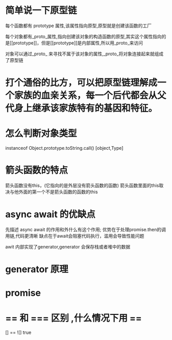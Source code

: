# 简单说一下原型链
每个函数都有 prototype 属性,该属性指向原型,原型就是创建该函数的工厂

每个对象都有_proto_属性,指向创建该对象的构造函数的原型,其实这个属性指向的是[[prototype]]，但是[[prototype]]是内部属性,所以用_proto_来访问

对象可以通过_proto_ 来寻找不属于该对象的属性,_proto_将对象连接起来就组成了原型链
# 打个通俗的比方，可以把原型链理解成一个家族的血亲关系，每一个后代都会从父代身上继承该家族特有的基因和特征。

# 怎么判断对象类型
instanceof
Object.prototype.toString.call()  [object,Type]

# 箭头函数的特点
箭头函数没有this，(它指向的是外层没有箭头函数的函数) 箭头函数里面的this取决与他外面的第一个不是箭头函数的函数的this

# async await 的优缺点
先描述 async await 的作用和外什么有这个作用;
优势在于处理promise.then的调用链,代码更清晰
缺点在于await会阻塞代码执行，滥用会导致性能问题

awit 内部实现了generator,generator 会保存栈或者堆中的数据


# generator 原理


# promise



# == 和 === 区别 ,什么情况下用 ==

[] == ![]  true



